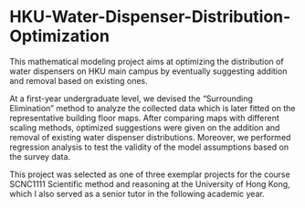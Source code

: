 # HKU-Water-Dispenser-Distribution-Optimization

This mathematical modeling project aims at optimizing the distribution of water dispensers on HKU main campus by eventually suggesting addition and removal based on existing ones.

At a first-year undergraduate level, we devised the “Surrounding Elimination” method to analyze the collected data which is later fitted on the representative building floor maps. After comparing maps with different scaling methods, optimized suggestions were given on the addition and removal of existing water dispenser distributions. Moreover, we performed regression analysis to test the validity of the model assumptions based on the survey data.

This project was selected as one of three exemplar projects for the course SCNC1111 Scientific method and reasoning at the University of Hong Kong, which I also served as a senior tutor in the following academic year.
